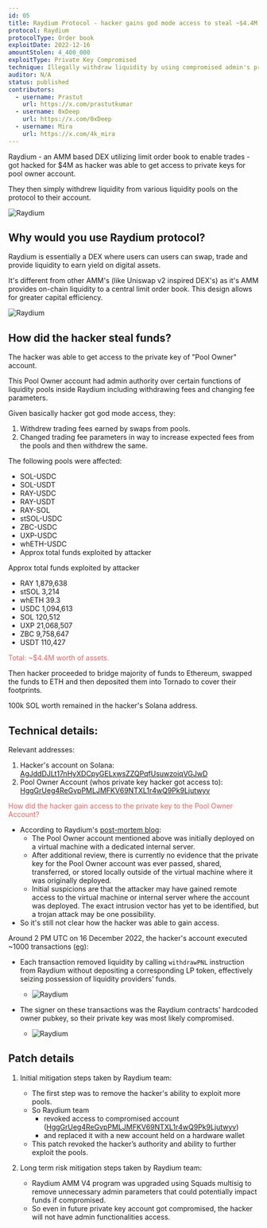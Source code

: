 ```yaml
---
id: 05
title: Raydium Protocol - hacker gains god mode access to steal ~$4.4M
protocol: Raydium
protocolType: Order book
exploitDate: 2022-12-16
amountStolen: 4_400_000
exploitType: Private Key Compromised
technique: Illegally withdraw liquidity by using compromised admin's private key.
auditor: N/A
status: published
contributors:
  - username: Prastut
    url: https://x.com/prastutkumar
  - username: 0xDeep
    url: https://x.com/0xDeep
  - username: Mira
    url: https://x.com/4k_mira
---
```


Raydium - an AMM based DEX utilizing limit order book to enable trades - got hacked for $4M as hacker was able to get access to private keys for pool owner account.

They then simply withdrew liquidity from various liquidity pools on the protocol to their account.

![Raydium](https://i.imgur.com/QG0UU8O.png "Raydium")

## Why would you use Raydium protocol?

Raydium is essentially a DEX where users can users can swap, trade and provide liquidity to earn yield on digital assets.

It's different from other AMM's (like Uniswap v2 inspired DEX's) as it's AMM provides on-chain liquidity to a central limit order book. This design allows for greater capital efficiency.

![Raydium](https://i.imgur.com/952FVYu.jpg "Raydium")

## How did the hacker steal funds?

The hacker was able to get access to the private key of "Pool Owner" account.

This Pool Owner account had admin authority over certain functions of liquidity pools inside Raydium including withdrawing fees and changing fee parameters.

Given basically hacker got god mode access, they:

1. Withdrew trading fees earned by swaps from pools.
2. Changed trading fee parameters in way to increase expected fees from the pools and then withdrew the same.

The following pools were affected:

- SOL-USDC
- SOL-USDT
- RAY-USDC
- RAY-USDT
- RAY-SOL
- stSOL-USDC
- ZBC-USDC
- UXP-USDC
- whETH-USDC
- Approx total funds exploited by attacker

Approx total funds exploited by attacker

- RAY 1,879,638
- stSOL 3,214
- whETH 39.3
- USDC 1,094,613
- SOL 120,512
- UXP 21,068,507
- ZBC 9,758,647
- USDT 110,427

<span style="color:#e66363">Total: ~$4.4M worth of assets.</span>

Then hacker proceeded to bridge majority of funds to Ethereum, swapped the funds to ETH and then deposited them into Tornado to cover their footprints.

100k SOL worth remained in the hacker's Solana address.

## Technical details:

Relevant addresses:

1. Hacker's account on Solana: [AgJddDJLt17nHyXDCpyGELxwsZZQPqfUsuwzoiqVGJwD](https://solana.fm/address/AgJddDJLt17nHyXDCpyGELxwsZZQPqfUsuwzoiqVGJwD/transfers?cluster=mainnet-qn1)
2. Pool Owner Account (whos private key hacker got access to): [HggGrUeg4ReGvpPMLJMFKV69NTXL1r4wQ9Pk9Ljutwyv](https://solscan.io/account/HggGrUeg4ReGvpPMLJMFKV69NTXL1r4wQ9Pk9Ljutwyv)

<span style="color:#e66363">How did the hacker gain access to the private key to the Pool Owner Account?</span>

- According to Raydium's [post-mortem blog](https://raydium.medium.com/detailed-post-mortem-and-next-steps-d6d6dd461c3e):
  - The Pool Owner account mentioned above was initially deployed on a virtual machine with a dedicated internal server.
  - After additional review, there is currently no evidence that the private key for the Pool Owner account was ever passed, shared, transferred, or stored locally outside of the virtual machine where it was originally deployed.
  - Initial suspicions are that the attacker may have gained remote access to the virtual machine or internal server where the account was deployed. The exact intrusion vector has yet to be identified, but a trojan attack may be one possibility.
- So it's still not clear how the hacker was able to gain access.

Around 2 PM UTC on 16 December 2022, the hacker's account executed ~1000 transactions ([eg](https://solscan.io/tx/3iyVofF2PSaVFMzXaUbAwp3J19s43mRg8MuZHwFJs3bHhMCVciuSx5MWnztoXeJfjdTDu2JqWZa7p55LyEiqd8sw)):

- Each transaction removed liquidity by calling `withdrawPNL` instruction from Raydium without depositing a corresponding LP token, effectively seizing possession of liquidity providers’ funds.
  - ![Raydium](https://i.imgur.com/aPODKrQ.png "Raydium")

- The signer on these transactions was the Raydium contracts' hardcoded owner pubkey, so their private key was most likely compromised.
  - ![Raydium](https://i.imgur.com/L22Kfls.png "Raydium")

## Patch details

1. Initial mitigation steps taken by Raydium team:

   - The first step was to remove the hacker's ability to exploit more pools.
   - So Raydium team
     - revoked access to compromised account ([HggGrUeg4ReGvpPMLJMFKV69NTXL1r4wQ9Pk9Ljutwyv](javascript:void(0)))
     - and replaced it with a new account held on a hardware wallet
   - This patch revoked the hacker’s authority and ability to further exploit the pools.

2. Long term risk mitigation steps taken by Raydium team:

   - Raydium AMM V4 program was upgraded using Squads multisig to remove unnecessary admin parameters that could potentially impact funds if compromised.
   - So even in future private key account got compromised, the hacker will not have admin functionalities access.